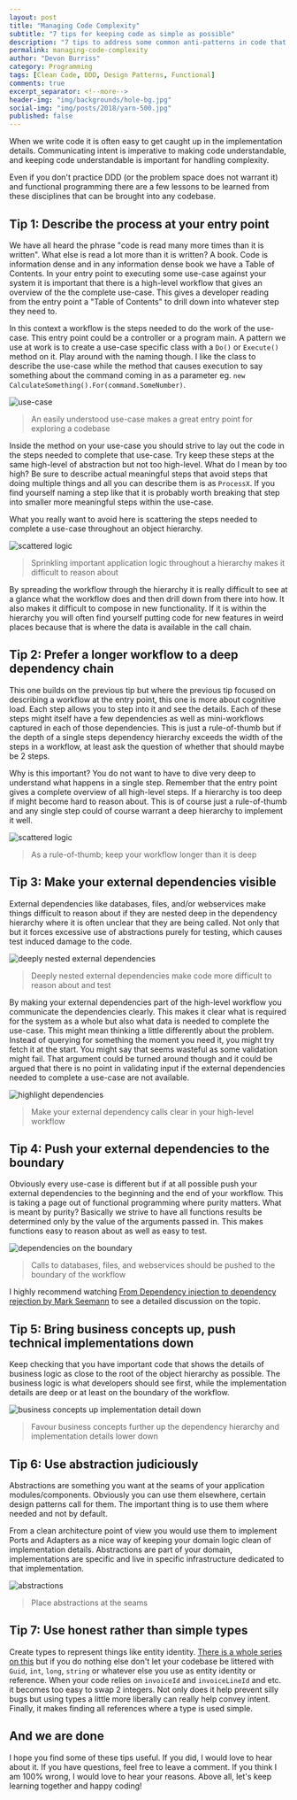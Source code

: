 ```yaml
---
layout: post
title: "Managing Code Complexity"
subtitle: "7 tips for keeping code as simple as possible"
description: "7 tips to address some common anti-patterns in code that hide intent"
permalink: managing-code-complexity
author: "Devon Burriss"
category: Programming
tags: [Clean Code, DDD, Design Patterns, Functional]
comments: true
excerpt_separator: <!--more-->
header-img: "img/backgrounds/hole-bg.jpg"
social-img: "img/posts/2018/yarn-500.jpg"
published: false
---
```


When we write code it is often easy to get caught up in the implementation details. Communicating intent is imperative to making code understandable, and keeping code understandable is important for handling complexity.

<!--more-->

Even if you don't practice DDD (or the problem space does not warrant it) and functional programming there are a few lessons to be learned from these disciplines that can be brought into any codebase.

## Tip 1: Describe the process at your entry point

We have all heard the phrase "code is read many more times than it is written". What else is read a lot more than it is written? A book. Code is information dense and in any information dense book we have a Table of Contents.
In your entry point to executing some use-case against your system it is important that there is a high-level workflow that gives an overview of the the complete use-case. This gives a developer reading from the entry point a "Table of Contents" to drill down into whatever step they need to.

In this context a workflow is the steps needed to do the work of the use-case. This entry point could be a controller or a program main. A pattern we use at work is to create a use-case specific class with a `Do()` or `Execute()` method on it. Play around with the naming though. I like the class to describe the use-case while the method that causes execution to say something about the command coming in as a parameter eg. `new CalculateSomething().For(command.SomeNumber)`.

![use-case](/img/posts/2018/use-case.jpg)

> An easily understood use-case makes a great entry point for exploring a codebase

Inside the method on your use-case you should strive to lay out the code in the steps needed to complete that use-case. Try keep these steps at the same high-level of abstraction but not too high-level. What do I mean by too high? Be sure to describe actual meaningful steps that avoid steps that doing multiple things and all you can describe them is as `ProcessX`. If you find yourself naming a step like that it is probably worth breaking that step into smaller more meaningful steps within the use-case.

What you really want to avoid here is scattering the steps needed to complete a use-case throughout an object hierarchy.

![scattered logic](/img/posts/2018/logic-stack.jpg)

> Sprinkling important application logic throughout a hierarchy makes it difficult to reason about

By spreading the workflow through the hierarchy it is really difficult to see at a glance what the workflow does and then drill down from there into how. It also makes it difficult to compose in new functionality. If it is within the hierarchy you will often find yourself putting code for new features in weird places because that is where the data is available in the call chain.

## Tip 2: Prefer a longer workflow to a deep dependency chain

This one builds on the previous tip but where the previous tip focused on describing a workflow at the entry point, this one is more about cognitive load. Each step allows you to step into it and see the details. Each of these steps might itself have a few dependencies as well as mini-workflows captured in each of those dependencies. This is just a rule-of-thumb but if the depth of a single steps dependency hierarchy exceeds the width of the steps in a workflow, at least ask the question of whether that should maybe be 2 steps.

Why is this important? You do not want to have to dive very deep to understand what happens in a single step. Remember that the entry point gives a complete overview of all high-level steps. If a hierarchy is too deep if might become hard to reason about. This is of course just a rule-of-thumb and any single step could of course warrant a deep hierarchy to implement it well.

![scattered logic](/img/posts/2018/etl-workflow.jpg)

> As a rule-of-thumb; keep your workflow longer than it is deep

## Tip 3: Make your external dependencies visible

External dependencies like databases, files, and/or webservices make things difficult to reason about if they are nested deep in the dependency hierarchy where it is often unclear that they are being called. Not only that but it forces excessive use of abstractions purely for testing, which causes test induced damage to the code.

![deeply nested external dependencies](/img/posts/2018/deeply-nested-dep.jpg)

> Deeply nested external dependencies make code more difficult to reason about and test

By making your external dependencies part of the high-level workflow you communicate the dependencies clearly. This makes it clear what is required for the system as a whole but also what data is needed to complete the use-case. This might mean thinking a little differently about the problem. Instead of querying for something the moment you need it, you might try fetch it at the start. You might say that seems wasteful as some validation might fail. That argument could be turned around though and it could be argued that there is no point in validating input if the external dependencies needed to complete a use-case are not available.

![highlight dependencies](/img/posts/2018/highlight-dependencies.jpg)

> Make your external dependency calls clear in your high-level workflow

## Tip 4: Push your external dependencies to the boundary

Obviously every use-case is different but if at all possible push your external dependencies to the beginning and the end of your workflow. This is taking a page out of functional programming where purity matters. What is meant by purity? Basically we strive to have all functions results be determined only by the value of the arguments passed in. This makes functions easy to reason about as well as easy to test.

![dependencies on the boundary](/img/posts/2018/dependencies-on-boundary.jpg)

> Calls to databases, files, and webservices should be pushed to the boundary of the workflow

I highly recommend watching [From Dependency injection to dependency rejection by Mark Seemann](https://www.youtube.com/watch?v=cxs7oLGrxQ4) to see a detailed discussion on the topic.

## Tip 5: Bring business concepts up, push technical implementations down

Keep checking that you have important code that shows the details of business logic as close to the root of the object hierarchy as possible. The business logic is what developers should see first, while the implementation details are deep or at least on the boundary of the workflow.

![business concepts up implementation detail down](/img/posts/2018/business-concepts-up.jpg)

> Favour business concepts further up the dependency hierarchy and implementation details lower down

## Tip 6: Use abstraction judiciously

Abstractions are something you want at the seams of your application modules/components. Obviously you can use them elsewhere, certain design patterns call for them. The important thing is to use them where needed and not by default.

From a clean architecture point of view you would use them to implement Ports and Adapters as a nice way of keeping your domain logic clean of implementation details. Abstractions are part of your domain, implementations are specific and live in specific infrastructure dedicated to that implementation.

![abstractions](/img/posts/2018/abstractions.jpg)

> Place abstractions at the seams

## Tip 7: Use honest rather than simple types

Create types to represent things like entity identity. [There is a whole series on this](http://devonburriss.me/honest-arguments/) but if you do nothing else don't let your codebase be littered with `Guid`, `int`, `long`, `string` or whatever else you use as entity identity or reference. When your code relies on `invoiceId` and `invoiceLineId` and etc. it becomes too easy to swap 2 integers. Not only does it help prevent silly bugs but using types a little more liberally can really help convey intent. Finally, it makes finding all references where a type is used simple.

## And we are done

I hope you find some of these tips useful. If you did, I would love to hear about it. If you have questions, feel free to leave a comment. If you think I am 100% wrong, I would love to hear your reasons. Above all, let's keep learning together and happy coding!
